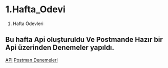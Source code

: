 # 1.Hafta_Odevi
1. Hafta Ödevleri


## Bu hafta Api oluşturuldu Ve Postmande Hazır bir Api üzerinden Denemeler yapıldı.
[API](https://github.com/Todeb-Net-Bootcamp/odev-1-musauyumaz/tree/main/TodebWebApi)
[Postman Denemeleri](https://github.com/Todeb-Net-Bootcamp/odev-1-musauyumaz/blob/main/patikadev.egitim.postman_collection.json)
